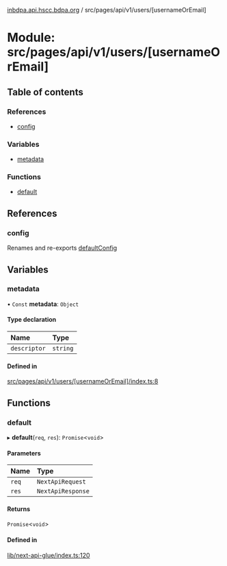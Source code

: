 [inbdpa.api.hscc.bdpa.org](../README.md) / src/pages/api/v1/users/[usernameOrEmail]

# Module: src/pages/api/v1/users/[usernameOrEmail]

## Table of contents

### References

- [config](src_pages_api_v1_users__usernameOrEmail_.md#config)

### Variables

- [metadata](src_pages_api_v1_users__usernameOrEmail_.md#metadata)

### Functions

- [default](src_pages_api_v1_users__usernameOrEmail_.md#default)

## References

### config

Renames and re-exports [defaultConfig](src_backend_api.md#defaultconfig)

## Variables

### metadata

• `Const` **metadata**: `Object`

#### Type declaration

| Name | Type |
| :------ | :------ |
| `descriptor` | `string` |

#### Defined in

[src/pages/api/v1/users/[usernameOrEmail]/index.ts:8](https://github.com/nhscc/inbdpa.api.hscc.bdpa.org/blob/742232e/src/pages/api/v1/users/[usernameOrEmail]/index.ts#L8)

## Functions

### default

▸ **default**(`req`, `res`): `Promise`<`void`\>

#### Parameters

| Name | Type |
| :------ | :------ |
| `req` | `NextApiRequest` |
| `res` | `NextApiResponse` |

#### Returns

`Promise`<`void`\>

#### Defined in

[lib/next-api-glue/index.ts:120](https://github.com/nhscc/inbdpa.api.hscc.bdpa.org/blob/742232e/lib/next-api-glue/index.ts#L120)
